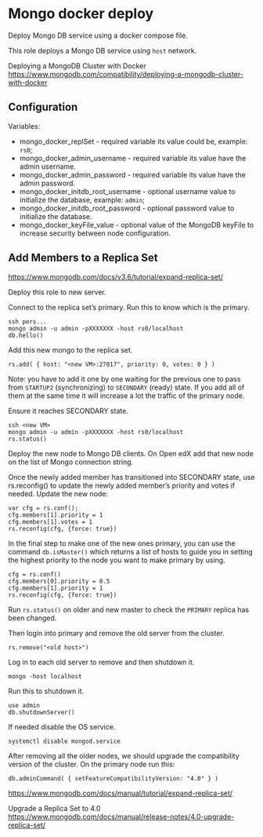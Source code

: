 # Mongo docker deploy

Deploy Mongo DB service using a docker compose file.

This role deploys a Mongo DB service using `host` network.

Deploying a MongoDB Cluster with Docker
https://www.mongodb.com/compatibility/deploying-a-mongodb-cluster-with-docker

## Configuration

Variables:
- mongo_docker_replSet - required variable its value could be, example: `rs0`;
- mongo_docker_admin_username - required variable its value have the admin username.
- mongo_docker_admin_password - required variable its value have the admin password.
- mongo_docker_initdb_root_username - optional username value to initialize the database, example: `admin`;
- mongo_docker_initdb_root_password - optional password value to initialize the database.
- mongo_docker_keyFile_value - optional value of the MongoDB keyFile to increase security between node configuration.

## Add Members to a Replica Set
https://www.mongodb.com/docs/v3.6/tutorial/expand-replica-set/

Deploy this role to new server.

Connect to the replica set’s primary. Run this to know which is the primary.
```
ssh pers...
mongo admin -u admin -pXXXXXXX -host rs0/localhost
db.hello()
```

Add this new mongo to the replica set.
```
rs.add( { host: "<new VM>:27017", priority: 0, votes: 0 } )
```

Note: you have to add it one by one waiting for the previous one to pass from `STARTUP2` (synchronizing) to `SECONDARY` (ready) state. If you add all of them at the same time it will increase a lot the traffic of the primary node.

Ensure it reaches SECONDARY state.
```
ssh <new VM>
mongo admin -u admin -pXXXXXXX -host rs0/localhost
rs.status()
```

Deploy the new node to Mongo DB clients. On Open edX add that new node on the list of Mongo connection string.

Once the newly added member has transitioned into SECONDARY state, use rs.reconfig() to update the newly added member’s priority and votes if needed.
Update the new node:
```
var cfg = rs.conf();
cfg.members[1].priority = 1
cfg.members[1].votes = 1
rs.reconfig(cfg, {force: true})
```

In the final step to make one of the new ones primary, you can use the command `db.isMaster()` which returns a list of hosts to guide you in setting the highest priority to the node you want to make primary by using.

```
cfg = rs.conf()
cfg.members[0].priority = 0.5
cfg.members[1].priority = 1
rs.reconfig(cfg, {force: true})
```

Run `rs.status()` on older and new master to check the `PRIMARY` replica has been changed.

Then login into primary and remove the old server from the cluster.
```
rs.remove("<old host>")
```

Log in to each old server to remove and then shutdown it.
```
mongo -host localhost
```

Run this to shutdown it.
```
use admin
db.shutdownServer()
```

If needed disable the OS service.
```
systemctl disable mongod.service
```

After removing all the older nodes, we should upgrade the compatibility version of the cluster.
On the primary node run this:
```
db.adminCommand( { setFeatureCompatibilityVersion: "4.0" } )
```

https://www.mongodb.com/docs/manual/tutorial/expand-replica-set/


Upgrade a Replica Set to 4.0
https://www.mongodb.com/docs/manual/release-notes/4.0-upgrade-replica-set/

